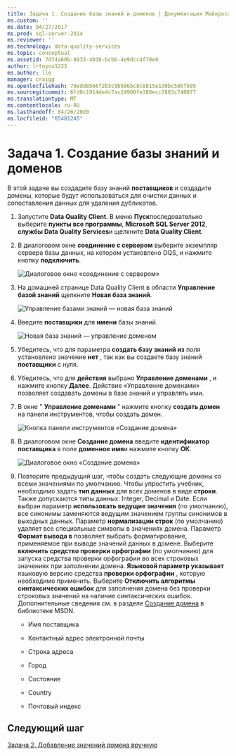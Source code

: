 ```yaml
---
title: Задача 1. Создание базы знаний и доменов | Документация Майкрософт
ms.custom: ''
ms.date: 04/27/2017
ms.prod: sql-server-2014
ms.reviewer: ''
ms.technology: data-quality-services
ms.topic: conceptual
ms.assetid: 7d74a60b-8933-4038-bcbb-4e9dcc4f70e9
author: lrtoyou1223
ms.author: lle
manager: craigg
ms.openlocfilehash: 79edd8566f2b3c9b586bc8c8815e1d9bc586fb05
ms.sourcegitcommit: 6fd8c1914de4c7ac24900fe388ecc7883c740077
ms.translationtype: MT
ms.contentlocale: ru-RU
ms.lasthandoff: 04/26/2020
ms.locfileid: "65481245"
---
```

# <a name="task-1-creating-a-knowledge-base-and-domains"></a>Задача 1. Создание базы знаний и доменов
  В этой задаче вы создадите базу знаний **поставщиков** и создадите домены, которые будут использоваться для очистки данных и сопоставления данных для удаления дубликатов.  
  
1.  Запустите **Data Quality Client**. В меню **Пуск**последовательно выберите **пункты все программы**, **Microsoft SQL Server 2012**, **службы Data Quality Services**и щелкните **Data Quality Client**.  
  
2.  В диалоговом окне **соединение с сервером** выберите экземпляр сервера базы данных, на котором установлено DQS, и нажмите кнопку **подключить**.  
  
     ![Диалоговое окно «соединение с сервером»](../../2014/tutorials/media/et-creatingaknowledgebaseanddomains-01.jpg "Диалоговое окно «Подключение к серверу»")  
  
3.  На домашней странице Data Quality Client в области **Управление базой знаний** щелкните **Новая база знаний**.  
  
     ![Управление базами знаний — новая база знаний](../../2014/tutorials/media/et-creatingaknowledgebaseanddomains-02.jpg "Управление базами знаний — новая база знаний")  
  
4.  Введите **поставщики** для **имени** базы знаний.  
  
     ![Новая база знаний — управление доменом](../../2014/tutorials/media/et-creatingaknowledgebaseanddomains-03.jpg "Новая база знаний — управление доменом")  
  
5.  Убедитесь, что для параметра **создать базу знаний из** поля установлено значение **нет** , так как вы создаете базу знаний **поставщики** с нуля.  
  
6.  Убедитесь, что для **действия** выбрано **Управление доменами** , и нажмите кнопку **Далее**. Действие «Управление доменами» позволяет создавать домены в базе знаний и управлять ими.  
  
7.  В окне " **Управление доменами** " нажмите кнопку **создать домен** на панели инструментов, чтобы создать домен.  
  
     ![Кнопка панели инструментов «Создание домена»](../../2014/tutorials/media/et-creatingaknowledgebaseanddomains-04.jpg "Кнопка панели инструментов «Создание домена»")  
  
8.  В диалоговом окне **Создание домена** введите **идентификатор поставщика** в поле **доменное имя**и нажмите кнопку **ОК**.  
  
     ![Диалоговое окно «Создание домена»](../../2014/tutorials/media/et-creatingaknowledgebaseanddomains-05.jpg "Диалоговое окно «Создание домена»")  
  
9. Повторите предыдущий шаг, чтобы создать следующие домены со всеми значениями по умолчанию. Чтобы упростить учебник, необходимо задать **тип данных** для всех доменов в виде **строки**. Также допускаются типы данных: Integer, Decimal и Date. Если выбран параметр **использовать ведущие значения** (по умолчанию), все синонимы заменяются ведущим значением группы синонимов в выходных данных. Параметр **нормализации строк** (по умолчанию) удаляет все специальные символы в значениях домена. Параметр **Формат вывода в** позволяет выбрать форматирование, применяемое при выводе значений данных в домене. Выберите **включить средство проверки орфографии** (по умолчанию) для запуска средства проверки орфографии во всех строковых значениях при заполнении домена. **Языковой параметр указывает** языковую версию средства **проверки орфографии** , которую необходимо применить. Выберите **Отключить алгоритмы синтаксических ошибок** для заполнения домена без проверки строковых значений на наличие синтаксических ошибок. Дополнительные сведения см. в разделе [Создание домена](https://msdn.microsoft.com/library/hh510401.aspx) в библиотеке MSDN.  
  
    -   Имя поставщика  
  
    -   Контактный адрес электронной почты  
  
    -   Строка адреса  
  
    -   Город  
  
    -   Состояние  
  
    -   Country  
  
    -   Почтовый индекс  
  
## <a name="next-step"></a>Следующий шаг  
 [Задача 2. Добавление значений домена вручную](../../2014/tutorials/task-2-adding-domain-values-manually.md)  
  
  
